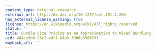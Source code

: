 ```yaml
---
content_type: external-resource
external_url: http://dx.doi.org/10.1257/aer.101.1.263
has_external_license_warning: true
license: https://en.wikipedia.org/wiki/All_rights_reserved
status: ''
title: Bundle-Size Pricing as an Approximation to Mixed Bundling
uid: 404ca9b0-26c2-4df1-84a3-3906b35867d3
wayback_url: ''
---
```

